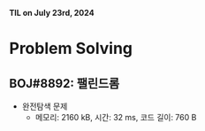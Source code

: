**TIL on July 23rd, 2024**

# Problem Solving
## BOJ#8892: 팰린드롬
* 완전탐색 문제
    - 메모리: 2160 kB, 시간: 32 ms, 코드 길이: 760 B
